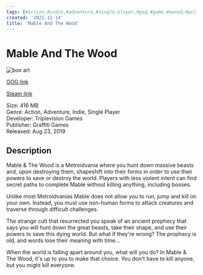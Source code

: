 ```yaml
---
tags: [#action,#indie,#adventure,#single-player,#gog,#game,#owned,#pc]
created: '2021-12-14'
title: 'Mable And The Wood'
---
```

# Mable And The Wood

![box art](https://cdn.akamai.steamstatic.com/steam/apps/568070/ss_463aa7b593f8e691d736f8c48798b96dc16677c0.600x338.jpg?t=1628613454)

[GOG link](https://www.gog.com/game/mable_the_wood)

[Steam link](https://store.steampowered.com/app/568070/Mable__The_Wood/)

Size: 416 MB  
Genre: Action, Adventure, Indie, Single Player  
Developer: Triplevision Games  
Publisher: Graffiti Games  
Released: Aug 23, 2019  

## Description

Mable & The Wood is a Metroidvania where you hunt down massive beasts and, upon destroying them, shapeshift into their forms in order to use their powers to save or destroy the world. Players with less violent intent can find secret paths to complete Mable without killing anything, including bosses.

Unlike most Metroidvanias Mable does not allow you to run, jump and kill on your own. Instead, you must use non-human forms to attack creatures and traverse through difficult challenges.

The strange cult that resurrected you speak of an ancient prophecy that says you will hunt down the great beasts, take their shape, and use their powers to save this dying world. But what if they're wrong? The prophecy is old, and words lose their meaning with time...

When the world is falling apart around you, what will you do? In Mable & The Wood, it's up to you to make that choice. You don't have to kill anyone, but you might kill everyone.
